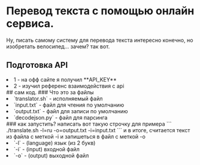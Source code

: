 # Перевод текста с помощью онлайн сервиса.
Ну, писать самому систему для перевода текста интересно конечно, но изобретать велосипед... зачем?
так вот.
## Подготовка API
   <li>1 - на офф сайте я получил **API_KEY**</li> 
   <li>2 - изучил референс взаимодействия с api</li>
## сам код.
   ### Что это за файлы
    <li>`translator.sh` - исполняемый файл</li>
    <li>`input.txt` - файл для чтения по умолчанию</li>
    <li>`output.txt` - файл для записи по умолчанию</li>
    <li>`decodejson.py` - файл для парсинга</li>
   ### как запустить?
   написать вот такую строчку для примера
   ```
   ./translate.sh -l=ru -o=output.txt -i=input.txt
   ```
   и в итоге, считается текст из файла с меткой -i и запишеться в файл с меткой -o
   <li>`-l` - (language) язык (из 2 букв)</li>
   <li>`-i` - (input) входной файл</li>
   <li>`-o` - (output) выходной файл</li>
